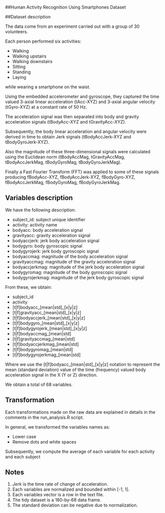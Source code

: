 ##Human Activity Recognition Using Smartphones Dataset

##Dataset description

The data come from an experiment carried out with a group of 30 volunteers. 

Each person performed six activities:

 - Walking
 - Walking upstairs
 - Walking downstairs
 - Sitting
 - Standing
 - Laying

while wearing a smartphone on the waist. 

Using the embedded accelerometer and gyroscope, they captured the time valued 3-axial linear acceleration (tAcc-XYZ) and 3-axial angular velocity (tGyro-XYZ) at a constant rate of 50 Hz.

The acceleration signal was then separated into body and gravity acceleration signals (tBodyAcc-XYZ and tGravityAcc-XYZ).

Subsequently, the body linear acceleration and angular velocity were derived in time to obtain Jerk signals (tBodyAccJerk-XYZ and tBodyGyroJerk-XYZ). 

Also the magnitude of these three-dimensional signals were calculated using the Euclidean norm (tBodyAccMag, tGravityAccMag, tBodyAccJerkMag, tBodyGyroMag, tBodyGyroJerkMag). 

Finally a Fast Fourier Transform (FFT) was applied to some of these signals producing fBodyAcc-XYZ, fBodyAccJerk-XYZ, fBodyGyro-XYZ, fBodyAccJerkMag, fBodyGyroMag, fBodyGyroJerkMag.

## Variables description

We have the following description:

 - subject_id: subject unique identifier
 - activity: activity name
 - bodyacc: body acceleration signal
 - gravityacc: gravity acceleration signal
 - bodyaccjerk: jerk body acceleration signal
 - bodygyro: body gyroscopic signal
 - bodygyrojerk: jerk body gyroscopic signal
 - bodyaccmag: magnitude of the body acceleration signal
 - gravityaccmag: magnitude of the gravity acceleration signal
 - bodyaccjerkmag: magnitude of the jerk body acceleration signal
 - bodygyromag: magnitude of the body gyroscopic signal
 - bodygyrojerkmag: magnitude of the jerk body gyroscopic signal

From these, we obtain:

 - subject_id
 - activity
 - [t|f]bodyacc_[mean|std]_[x|y|z]
 - [t|f]gravityacc_[mean|std]_[x|y|z]
 - [t|f]bodyaccjerk_[mean|std]_[x|y|z]
 - [t|f]bodygyro_[mean|std]_[x|y|z]
 - [t|f]bodygyrojerk_[mean|std]_[x|y|z]
 - [t|f]bodyaccmag_[mean|std]
 - [t|f]gravityaccmag_[mean|std]
 - [t|f]bodyaccjerkmag_[mean|std]
 - [t|f]bodygyromag_[mean|std]
 - [t|f]bodygyrojerkmag_[mean|std]

Where we use the [t|f]bodyacc_[mean|std]_[x|y|z] notation to represent the mean (standard deviation) value of the time (frequency) valued body acceleration signal in the X (Y or Z) direction.

We obtain a total of 68 variables.

## Transformation

Each transformations made on the raw data are explained in details in the comments in the run_analysis.R script.

In general, we transformed the variables names as:

 - Lower case
 - Remove dots and white spaces

Subsequently, we compute the average of each variable for each activity and each subject

## Notes

 1. *Jerk* is the time rate of change of acceleration.
 2. Each variables are normalized and bounded within [-1, 1].
 3. Each variables vector is a row in the text file.
 4. The tidy dataset is a 180-by-68 data frame.
 5. The standard deviation can be negative due to normalization.

